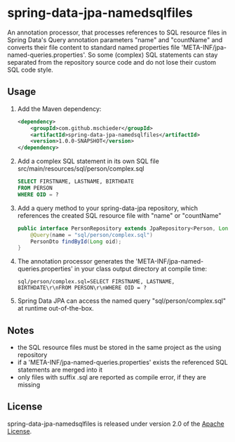 # spring-data-jpa-namedsqlfiles

An annotation processor, that processes references to SQL resource files in Spring Data's Query
annotation parameters "name" and "countName" and converts their file content to standard named properties file
'META-INF/jpa-named-queries.properties'.
So some (complex) SQL statements can stay separated from the repository source code and do not lose their custom SQL
code style.

## Usage

1. Add the Maven dependency:
   ```xml
   <dependency>
       <groupId>com.github.mschieder</groupId>
       <artifactId>spring-data-jpa-namedsqlfiles</artifactId>
       <version>1.0.0-SNAPSHOT</version>
   </dependency>
   ```

2. Add a complex SQL statement in its own SQL file
   src/main/resources/sql/person/complex.sql

   ```sql
   SELECT FIRSTNAME, LASTNAME, BIRTHDATE
   FROM PERSON
   WHERE OID = ?
   ```

3. Add a query method to your spring-data-jpa repository, which references the created SQL resource file with "name"
   or "countName"

   ```java
   public interface PersonRepository extends JpaRepository<Person, Long> {
       @Query(name = "sql/person/complex.sql")
       PersonDto findById(Long oid);
   }
   ```

4. The annotation processor generates the 'META-INF/jpa-named-queries.properties' in your class output directory at
   compile time:
   ```properties
   sql/person/complex.sql=SELECT FIRSTNAME, LASTNAME, BIRTHDATE\r\nFROM PERSON\r\nWHERE OID = ?
   ```

5. Spring Data JPA can access the named query "sql/person/complex.sql" at runtime out-of-the-box.

## Notes

* the SQL resource files must be stored in the same project as the using repository
* if a 'META-INF/jpa-named-queries.properties' exists the referenced SQL statements are merged into it
* only files with suffix .sql are reported as compile error, if they are missing

## License

spring-data-jpa-namedsqlfiles is released under version 2.0 of
the [Apache License](https://www.apache.org/licenses/LICENSE-2.0).

